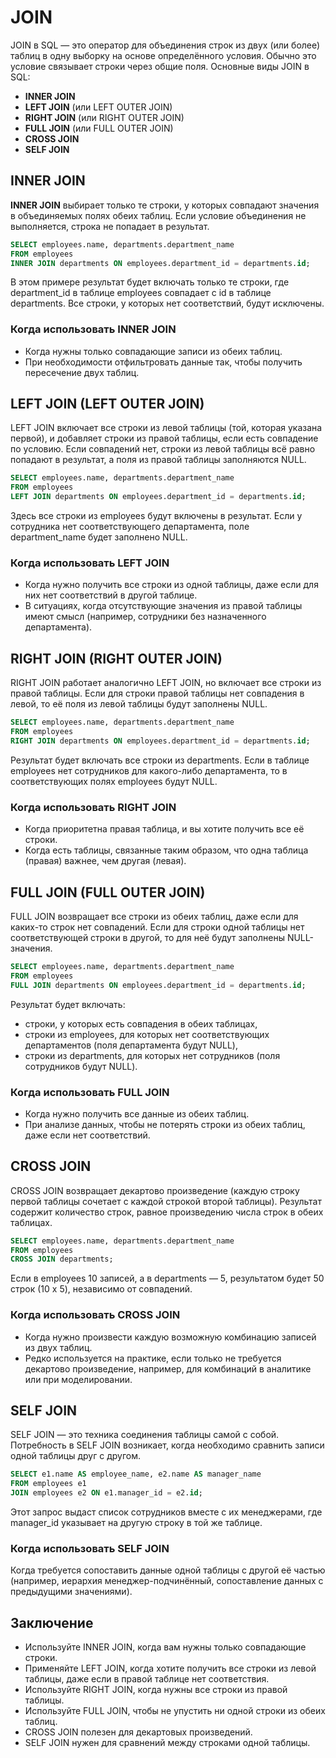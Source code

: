 # JOIN

JOIN в SQL — это оператор для объединения строк из двух (или более) таблиц в одну выборку на основе определённого условия. Обычно это условие связывает строки через общие поля. Основные виды JOIN в SQL:

* **INNER JOIN**
* **LEFT JOIN** (или LEFT OUTER JOIN)
* **RIGHT JOIN** (или RIGHT OUTER JOIN)
* **FULL JOIN** (или FULL OUTER JOIN)
* **CROSS JOIN**
* **SELF JOIN**

## INNER JOIN

**INNER JOIN** выбирает только те строки, у которых совпадают значения в объединяемых полях обеих таблиц. Если условие объединения не выполняется, строка не попадает в результат.

```SQL
SELECT employees.name, departments.department_name
FROM employees
INNER JOIN departments ON employees.department_id = departments.id;
```

В этом примере результат будет включать только те строки, где department_id в таблице employees совпадает с id в таблице departments. Все строки, у которых нет соответствий, будут исключены.

### Когда использовать INNER JOIN

* Когда нужны только совпадающие записи из обеих таблиц.
* При необходимости отфильтровать данные так, чтобы получить пересечение двух таблиц.

## LEFT JOIN (LEFT OUTER JOIN)

LEFT JOIN включает все строки из левой таблицы (той, которая указана первой), и добавляет строки из правой таблицы, если есть совпадение по условию. Если совпадений нет, строки из левой таблицы всё равно попадают в результат, а поля из правой таблицы заполняются NULL.

```SQL
SELECT employees.name, departments.department_name
FROM employees
LEFT JOIN departments ON employees.department_id = departments.id;
```

Здесь все строки из employees будут включены в результат. Если у сотрудника нет соответствующего департамента, поле department_name будет заполнено NULL.

### Когда использовать LEFT JOIN

* Когда нужно получить все строки из одной таблицы, даже если для них нет соответствий в другой таблице.
* В ситуациях, когда отсутствующие значения из правой таблицы имеют смысл (например, сотрудники без назначенного департамента).

## RIGHT JOIN (RIGHT OUTER JOIN)

RIGHT JOIN работает аналогично LEFT JOIN, но включает все строки из правой таблицы. Если для строки правой таблицы нет совпадения в левой, то её поля из левой таблицы будут заполнены NULL.

```SQL
SELECT employees.name, departments.department_name
FROM employees
RIGHT JOIN departments ON employees.department_id = departments.id;
```

Результат будет включать все строки из departments. Если в таблице employees нет сотрудников для какого-либо департамента, то в соответствующих полях employees будут NULL.

### Когда использовать RIGHT JOIN

* Когда приоритетна правая таблица, и вы хотите получить все её строки.
* Когда есть таблицы, связанные таким образом, что одна таблица (правая) важнее, чем другая (левая).

## FULL JOIN (FULL OUTER JOIN)

FULL JOIN возвращает все строки из обеих таблиц, даже если для каких-то строк нет совпадений. Если для строки одной таблицы нет соответствующей строки в другой, то для неё будут заполнены NULL-значения.

```SQL
SELECT employees.name, departments.department_name
FROM employees
FULL JOIN departments ON employees.department_id = departments.id;
```

Результат будет включать:

* строки, у которых есть совпадения в обеих таблицах,
* строки из employees, для которых нет соответствующих департаментов (поля департамента будут NULL),
* строки из departments, для которых нет сотрудников (поля сотрудников будут NULL).

### Когда использовать FULL JOIN

* Когда нужно получить все данные из обеих таблиц.
* При анализе данных, чтобы не потерять строки из обеих таблиц, даже если нет соответствий.

## CROSS JOIN

CROSS JOIN возвращает декартово произведение (каждую строку первой таблицы сочетает с каждой строкой второй таблицы). Результат содержит количество строк, равное произведению числа строк в обеих таблицах.

```SQL
SELECT employees.name, departments.department_name
FROM employees
CROSS JOIN departments;
```

Если в employees 10 записей, а в departments — 5, результатом будет 50 строк (10 x 5), независимо от совпадений.

### Когда использовать CROSS JOIN

* Когда нужно произвести каждую возможную комбинацию записей из двух таблиц.
* Редко используется на практике, если только не требуется декартово произведение, например, для комбинаций в аналитике или при моделировании.

## SELF JOIN

SELF JOIN — это техника соединения таблицы самой с собой. Потребность в SELF JOIN возникает, когда необходимо сравнить записи одной таблицы друг с другом.

```SQL
SELECT e1.name AS employee_name, e2.name AS manager_name
FROM employees e1
JOIN employees e2 ON e1.manager_id = e2.id;
```

Этот запрос выдаст список сотрудников вместе с их менеджерами, где manager_id указывает на другую строку в той же таблице.

### Когда использовать SELF JOIN

Когда требуется сопоставить данные одной таблицы с другой её частью (например, иерархия менеджер-подчинённый, сопоставление данных с предыдущими значениями).

## Заключение

* Используйте INNER JOIN, когда вам нужны только совпадающие строки.
* Применяйте LEFT JOIN, когда хотите получить все строки из левой таблицы, даже если в правой таблице нет соответствия.
* Используйте RIGHT JOIN, когда нужны все строки из правой таблицы.
* Используйте FULL JOIN, чтобы не упустить ни одной строки из обеих таблиц.
* CROSS JOIN полезен для декартовых произведений.
* SELF JOIN нужен для сравнений между строками одной таблицы.
